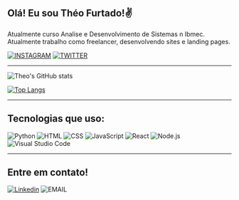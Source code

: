 ## Olá! Eu sou Théo Furtado!✌️
Atualmente curso Analise e Desenvolvimento de Sistemas n Ibmec. Atualmente trabalho como freelancer, desenvolvendo sites e landing pages.
  
[![INSTAGRAM](https://img.shields.io/badge/Instagram-E4405F?style=for-the-badge&logo=instagram&logoColor=white)](https://instagram.com/theo_furtado05)
[![TWITTER](https://img.shields.io/badge/Twitter-1DA1F2?style=for-the-badge&logo=twitter&logoColor=white)](https://twitter.com/theo_furtado)

<hr>

![Theo's GitHub stats](https://github-readme-stats.vercel.app/api?username=theofurtado05&show_icons=true&theme=dark)


[![Top Langs](https://github-readme-stats.vercel.app/api/top-langs/?username=theofurtado05&show_icons=true&theme=dark)](https://github.com/theofurtado05/github-readme-stats)

<hr>


## Tecnologias que uso:

![Python](https://img.shields.io/badge/Python-3776AB?style=for-the-badge&logo=python&logoColor=white)
![HTML](https://img.shields.io/badge/HTML5-E34F26?style=for-the-badge&logo=html5&logoColor=white)
![CSS](https://img.shields.io/badge/CSS3-1572B6?style=for-the-badge&logo=css3&logoColor=white)
![JavaScript](https://img.shields.io/badge/JavaScript-F7DF1E?style=for-the-badge&logo=javascript&logoColor=black)
![React](https://img.shields.io/badge/React-20232A?style=for-the-badge&logo=react&logoColor=61DAFB)
![Node.js](https://img.shields.io/badge/Node.js-43853D?style=for-the-badge&logo=node.js&logoColor=white)
![Visual Studio Code](https://img.shields.io/badge/Visual_Studio_Code-0078D4?style=for-the-badge&logo=visual%20studio%20code&logoColor=white)


<hr>

## Entre em contato!

[![Linkedin](https://img.shields.io/badge/LinkedIn-0077B5?style=for-the-badge&logo=linkedin&logoColor=white)](https://www.linkedin.com/in/theofurtadomauricio/)
![EMAIL](https://img.shields.io/badge/theofurtado05@gmail.com-0078D4?style=for-the-badge&logo=gmail&logoColor=white)
